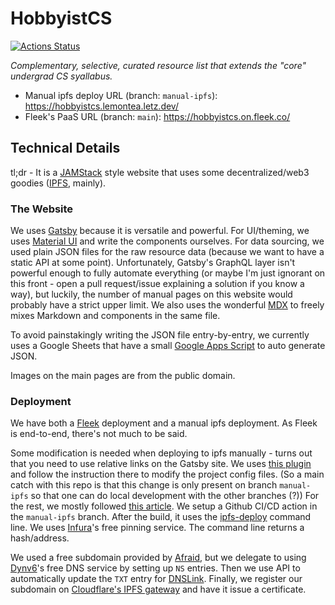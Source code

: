 # HobbyistCS

[![Actions Status](https://github.com/hkitsmallpotato/HobbyistCS/workflows/Manual%20IPFS%20Deploy/badge.svg)](https://github.com/hkitsmallpotato/HobbyistCS/actions)

_Complementary, selective, curated resource list that extends the "core" undergrad CS syallabus._

- Manual ipfs deploy URL (branch: `manual-ipfs`): https://hobbyistcs.lemontea.letz.dev/
- Fleek's PaaS URL (branch: `main`): https://hobbyistcs.on.fleek.co/

## Technical Details

tl;dr - It is a [JAMStack](https://jamstack.org/) style website that uses some decentralized/web3 goodies ([IPFS](https://ipfs.io/), mainly).

### The Website

We uses [Gatsby](https://www.gatsbyjs.com/) because it is versatile and powerful. For UI/theming, we uses [Material UI](https://material-ui.com/) and write the components ourselves. For data sourcing, we used plain JSON files for the raw resource data (because we want to have a static API at some point). Unfortunately, Gatsby's GraphQL layer isn't powerful enough to fully automate everything (or maybe I'm just ignorant on this front - open a pull request/issue explaining a solution if you know a way), but luckily, the number of manual pages on this website would probably have a strict upper limit. We also uses the wonderful [MDX](https://mdxjs.com/) to freely mixes Markdown and components in the same file.

To avoid painstakingly writing the JSON file entry-by-entry, we currently uses a Google Sheets that have a small [Google Apps Script](https://github.com/hkitsmallpotato/utils/tree/main/google_AppsScript/GenerateJSON) to auto generate JSON.

Images on the main pages are from the public domain.

### Deployment

We have both a [Fleek](https://fleek.co/hosting/) deployment and a manual ipfs deployment. As Fleek is end-to-end, there's not much to be said.

Some modification is needed when deploying to ipfs manually - turns out that you need to use relative links on the Gatsby site. We uses [this plugin](https://github.com/moxystudio/gatsby-plugin-ipfs) and follow the instruction there to modify the project config files. (So a main catch with this repo is that this change is only present on branch `manual-ipfs` so that one can do local development with the other branches (?)) For the rest, we mostly followed [this article](https://medium.com/microsoftazure/distributed-web-host-your-website-with-ipfs-clusters-cloudflare-and-devops-edb3a60e9ae5). We setup a Github CI/CD action in the `manual-ipfs` branch. After the build, it uses the [ipfs-deploy](https://github.com/ipfs-shipyard/ipfs-deploy) command line. We uses [Infura](https://infura.io/)'s free pinning service. The command line returns a hash/address.

We used a free subdomain provided by [Afraid](https://freedns.afraid.org/subdomain/), but we delegate to using [Dynv6](https://dynv6.com/)'s free DNS service by setting up `NS` entries. Then we use API to automatically update the `TXT` entry for [DNSLink](https://dnslink.io/). Finally, we register our subdomain on [Cloudflare's IPFS gateway](https://www.cloudflare.com/distributed-web-gateway/) and have it issue a certificate.

